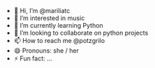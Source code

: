 - 👋 Hi, I’m @mariliatc
- 👀 I’m interested in music
- 🌱 I’m currently learning Python
- 💞️ I’m looking to collaborate on python projects
- 📫 How to reach me @potzgrilo
- 😄 Pronouns: she / her
- ⚡ Fun fact: ...

<!---
mariliatc/mariliatc is a ✨ special ✨ repository because its `README.md` (this file) appears on your GitHub profile.
You can click the Preview link to take a look at your changes.
--->
